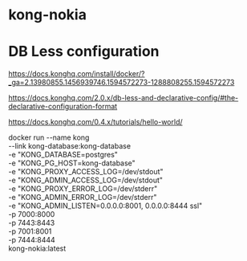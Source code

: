 # kong-nokia

# DB Less configuration
https://docs.konghq.com/install/docker/?_ga=2.13980855.1456939746.1594572273-1288808255.1594572273

https://docs.konghq.com/2.0.x/db-less-and-declarative-config/#the-declarative-configuration-format

https://docs.konghq.com/0.4.x/tutorials/hello-world/


docker run --name kong \
    --link kong-database:kong-database \
    -e "KONG_DATABASE=postgres" \
    -e "KONG_PG_HOST=kong-database" \
    -e "KONG_PROXY_ACCESS_LOG=/dev/stdout" \
    -e "KONG_ADMIN_ACCESS_LOG=/dev/stdout" \
    -e "KONG_PROXY_ERROR_LOG=/dev/stderr" \
    -e "KONG_ADMIN_ERROR_LOG=/dev/stderr" \
    -e "KONG_ADMIN_LISTEN=0.0.0.0:8001, 0.0.0.0:8444 ssl" \
    -p 7000:8000 \
    -p 7443:8443 \
    -p 7001:8001 \
    -p 7444:8444 \
    kong-nokia:latest